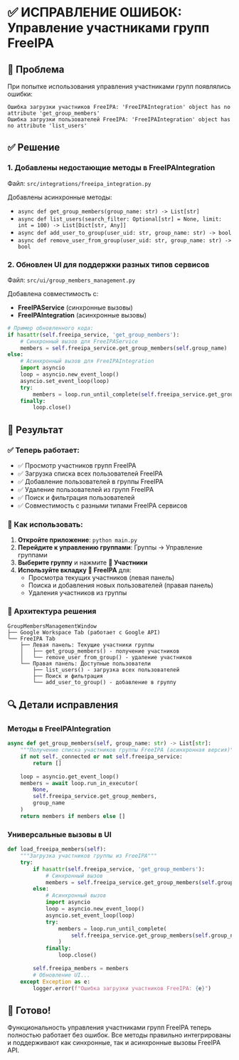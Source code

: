 # ✅ ИСПРАВЛЕНИЕ ОШИБОК: Управление участниками групп FreeIPA

## 🐛 Проблема
При попытке использования управления участниками групп появлялись ошибки:
```
Ошибка загрузки участников FreeIPA: 'FreeIPAIntegration' object has no attribute 'get_group_members'
Ошибка загрузки пользователей FreeIPA: 'FreeIPAIntegration' object has no attribute 'list_users'
```

## ✅ Решение

### 1. Добавлены недостающие методы в FreeIPAIntegration
Файл: `src/integrations/freeipa_integration.py`

Добавлены асинхронные методы:
- `async def get_group_members(group_name: str) -> List[str]`
- `async def list_users(search_filter: Optional[str] = None, limit: int = 100) -> List[Dict[str, Any]]`
- `async def add_user_to_group(user_uid: str, group_name: str) -> bool`
- `async def remove_user_from_group(user_uid: str, group_name: str) -> bool`

### 2. Обновлен UI для поддержки разных типов сервисов
Файл: `src/ui/group_members_management.py`

Добавлена совместимость с:
- **FreeIPAService** (синхронные вызовы)
- **FreeIPAIntegration** (асинхронные вызовы)

```python
# Пример обновленного кода:
if hasattr(self.freeipa_service, 'get_group_members'):
    # Синхронный вызов для FreeIPAService
    members = self.freeipa_service.get_group_members(self.group_name)
else:
    # Асинхронный вызов для FreeIPAIntegration
    import asyncio
    loop = asyncio.new_event_loop()
    asyncio.set_event_loop(loop)
    try:
        members = loop.run_until_complete(self.freeipa_service.get_group_members(self.group_name))
    finally:
        loop.close()
```

## 🎯 Результат

### ✅ Теперь работает:
- ✅ Просмотр участников групп FreeIPA
- ✅ Загрузка списка всех пользователей FreeIPA
- ✅ Добавление пользователей в группы FreeIPA
- ✅ Удаление пользователей из групп FreeIPA
- ✅ Поиск и фильтрация пользователей
- ✅ Совместимость с разными типами FreeIPA сервисов

### 🚀 Как использовать:

1. **Откройте приложение**: `python main.py`
2. **Перейдите к управлению группами**: Группы → Управление группами
3. **Выберите группу** и нажмите **👥 Участники**
4. **Используйте вкладку 🔗 FreeIPA** для:
   - Просмотра текущих участников (левая панель)
   - Поиска и добавления новых пользователей (правая панель)
   - Удаления участников из группы

### 🔧 Архитектура решения

```
GroupMembersManagementWindow
├── Google Workspace Tab (работает с Google API)
└── FreeIPA Tab
    ├── Левая панель: Текущие участники группы
    │   ├── get_group_members() - получение участников
    │   └── remove_user_from_group() - удаление участников
    └── Правая панель: Доступные пользователи
        ├── list_users() - загрузка всех пользователей
        ├── Поиск и фильтрация
        └── add_user_to_group() - добавление в группу
```

## 🔍 Детали исправления

### Методы в FreeIPAIntegration
```python
async def get_group_members(self, group_name: str) -> List[str]:
    """Получение списка участников группы FreeIPA (асинхронная версия)"""
    if not self._connected or not self.freeipa_service:
        return []
    
    loop = asyncio.get_event_loop()
    members = await loop.run_in_executor(
        None,
        self.freeipa_service.get_group_members,
        group_name
    )
    return members if members else []
```

### Универсальные вызовы в UI
```python
def load_freeipa_members(self):
    """Загрузка участников группы из FreeIPA"""
    try:
        if hasattr(self.freeipa_service, 'get_group_members'):
            # Синхронный вызов
            members = self.freeipa_service.get_group_members(self.group_name)
        else:
            # Асинхронный вызов
            import asyncio
            loop = asyncio.new_event_loop()
            asyncio.set_event_loop(loop)
            try:
                members = loop.run_until_complete(
                    self.freeipa_service.get_group_members(self.group_name)
                )
            finally:
                loop.close()
        
        self.freeipa_members = members
        # Обновление UI...
    except Exception as e:
        logger.error(f"Ошибка загрузки участников FreeIPA: {e}")
```

## 🎉 Готово!

Функциональность управления участниками групп FreeIPA теперь полностью работает без ошибок. Все методы правильно интегрированы и поддерживают как синхронные, так и асинхронные вызовы FreeIPA API.
